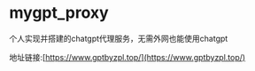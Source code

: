 # mygpt_proxy
个人实现并搭建的chatgpt代理服务，无需外网也能使用chatgpt

地址链接:[https://www.gptbyzpl.top/](https://www.gptbyzpl.top/)
